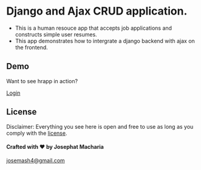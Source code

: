# Django and Ajax CRUD application.


- This is a human resouce app that accepts job applications and constructs simple user resumes.
- This app demonstrates how to intergrate a django backend  with ajax on the frontend.

## Demo

Want to see hrapp in action?

[Login](http://josephat.pythonanywhere.com/apply/)

## License

Disclaimer: Everything you see here is open and free to use as long as you comply with the [license](https://github.com/joemash/hrapp/blob/master/LICENSE). 

#### Crafted with ❤️ by Josephat Macharia
josemash4@gmail.com
